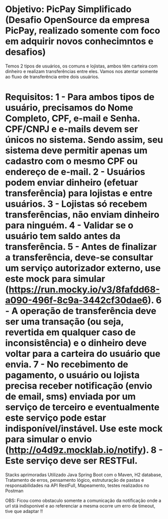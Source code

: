 Objetivo: PicPay Simplificado (Desafio OpenSource da empresa PicPay, realizado somente com foco em adquirir novos conhecimntos e desafios)
========================================================================================================================================================================================================================================================================
Temos 2 tipos de usuários, os comuns e lojistas, ambos têm carteira com dinheiro e realizam transferências entre eles. Vamos nos atentar somente ao fluxo de transferência entre dois usuários.

Requisitos:
1 - Para ambos tipos de usuário, precisamos do Nome Completo, CPF, e-mail e Senha. CPF/CNPJ e e-mails devem ser únicos no sistema. Sendo assim, seu sistema deve permitir apenas um cadastro com o mesmo CPF ou endereço de e-mail.
2 - Usuários podem enviar dinheiro (efetuar transferência) para lojistas e entre usuários.
3 - Lojistas só recebem transferências, não enviam dinheiro para ninguém.
4 - Validar se o usuário tem saldo antes da transferência.
5 - Antes de finalizar a transferência, deve-se consultar um serviço autorizador externo, use este mock para simular (https://run.mocky.io/v3/8fafdd68-a090-496f-8c9a-3442cf30dae6).
6 - A operação de transferência deve ser uma transação (ou seja, revertida em qualquer caso de inconsistência) e o dinheiro deve voltar para a carteira do usuário que envia.
7 - No recebimento de pagamento, o usuário ou lojista precisa receber notificação (envio de email, sms) enviada por um serviço de terceiro e eventualmente este serviço pode estar indisponível/instável. Use este mock para simular o envio (http://o4d9z.mocklab.io/notify).
8 - Este serviço deve ser RESTFul.
==========================================================================================================================================================================================================================================================================

Stacks aprimoradas
Utilizado Java Spring Boot com o Maven, H2 database, Tratamento de erros, pensamento lógico, estruturação de pastas e responsabilidades na API RestFull, Mapeamento, testes realizados no Postman

OBS: Ficou como obstaculo somente  a comunicação da notificação onde a url stá indisponivel e ao referenciar a mesma ocorre um erro de timeout, tive que adaptar !!
